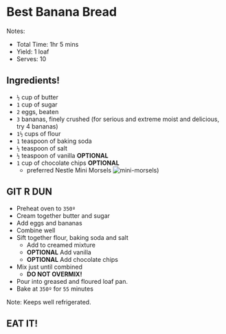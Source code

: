 # Best Banana Bread
Notes:
- Total Time: 1hr 5 mins
- Yield: 1 loaf
- Serves: 10

## Ingredients!
- `½` cup of butter
- `1` cup of sugar
- `2` eggs, beaten
- `3` bananas, finely crushed (for serious and extreme moist and delicious, try 4 bananas)
- `1½` cups of flour
- `1` teaspoon of baking soda
- `½` teaspoon of salt
- `½` teaspoon of vanilla  **OPTIONAL** 
- `1` cup of chocolate chips   **OPTIONAL** 
  - preferred Nestle Mini Morsels ![mini-morsels](https://i.imgur.com/4QhWlRg.png))

## GIT R DUN
- Preheat oven to `350º`
- Cream together butter and sugar
- Add eggs and bananas
- Combine well
- Sift together flour, baking soda and salt
  - Add to creamed mixture
  - **OPTIONAL** Add vanilla
  - **OPTIONAL** Add chocolate chips
- Mix just until combined
  - **DO NOT OVERMIX!**
- Pour into greased and floured loaf pan.
- Bake at `350º` for `55` minutes

Note: Keeps well refrigerated.

## EAT IT!

